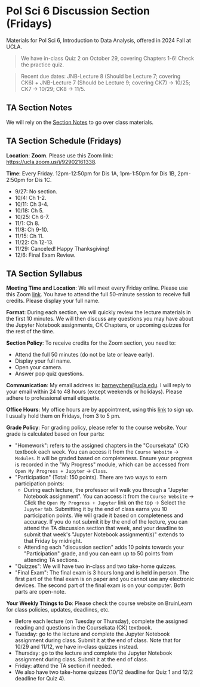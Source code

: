 # Pol Sci 6 Discussion Section (Fridays)
Materials for Pol Sci 6, Introduction to Data Analysis, offered in 2024 Fall at UCLA.

> We have in-class Quiz 2 on October 29, covering Chapters 1-6! Check the practice quiz.

> Recent due dates: JNB-Lecture 8 (Should be Lecture 7; covering CK6) + JNB-Lecture 7 (Should be Lecture 9; covering CK7) -> 10/25; CK7 -> 10/29; CK8 -> 11/5. 

## TA Section Notes
We will rely on the [Section Notes](https://htmlpreview.github.io/?https://github.com/haotianchen/ps6/blob/main/notes.html) to go over class materials. 

## TA Section Schedule (Fridays)
**Location**: **Zoom**. Please use this Zoom link: https://ucla.zoom.us/j/92902161338.

**Time**: Every Friday. 12pm-12:50pm for Dis 1A, 1pm-1:50pm for Dis 1B, 2pm-2:50pm for Dis 1C. <br />
+ 9/27: No section. 
+ 10/4: Ch 1-2.
+ 10/11: Ch 3-4.
+ 10/18: Ch 5.
+ 10/25: Ch 6-7.
+ 11/1: Ch 8.
+ 11/8: Ch 9-10.
+ 11/15: Ch 11.
+ 11/22: Ch 12-13.
+ 11/29: Canceled! Happy Thanksgiving!
+ 12/6: Final Exam Review. 

## TA Section Syllabus
**Meeting Time and Location**: We will meet every Friday online. Please use this Zoom [link](https://ucla.zoom.us/j/92902161338). You have to attend the full 50-minute session to receive full credits. Please display your full name. 

**Format**: During each section, we will quickly review the lecture materials in the first 10 minutes. We will then discuss any questions you may have about the Jupyter Notebook assignments, CK Chapters, or upcoming quizzes for the rest of the time. 

**Section Policy**: To receive credits for the Zoom section, you need to:
+ Attend the full 50 minutes (do not be late or leave early).
+ Display your full name.
+ Open your camera.
+ Answer pop quiz questions.   

**Communication**: My email address is: barneychen@ucla.edu. I will reply to your email within 24 to 48 hours (except weekends or holidays). Please adhere to professional email etiquette. 

**Office Hours**: My office hours are by appointment, using this [link](https://calendly.com/barneych/ps6) to sign up. I usually hold them on Fridays, from 3 to 5 pm. 

**Grade Policy**: For grading policy, please refer to the course website. Your grade is calculated based on four parts: 
+ "Homework": refers to the assigned chapters in the "Coursekata" (CK) textbook each week. You can access it from the `Course Website` -> `Modules`. It will be graded based on completeness. Ensure your progress is recorded in the "My Progress" module, which can be accessed from `Open My Progress + Jupyter` -> `Class`. 
+ "Participation" (Total: 150 points). There are two ways to earn participation points:
  - During each lecture, the professor will walk you through a "Jupyter Notebook assignment". You can access it from the `Course Website` -> Click the `Open My Progress + Jupyter` link on the top -> Select the `Jupyter` tab. Submitting it by the end of class earns you 10 participation points. We will grade it based on completeness and accuracy. If you do not submit it by the end of the lecture, you can attend the TA discussion section that week, and your deadline to submit that week's "Jupyter Notebook assignment(s)" extends to that Friday by midnight. 
  - Attending each "discussion section" adds 10 points towards your "Participation" grade, and you can earn up to 50 points from attending TA sections.
+ "Quizzes": We will have two in-class and two take-home quizzes. 
+ "Final Exam": The final exam is 3 hours long and is held in person. The first part of the final exam is on paper and you cannot use any electronic devices. The second part of the final exam is on your computer. Both parts are open-note.

**Your Weekly Things to Do**: Please check the course website on BruinLearn for class policies, updates, deadlines, etc.
+ Before each lecture (on Tuesday or Thursday), complete the assigned reading and questions in the Coursekata (CK) textbook.   
+ Tuesday: go to the lecture and complete the Jupyter Notebook assignment during class. Submit it at the end of class. Note that for 10/29 and 11/12, we have in-class quizzes instead.
+ Thursday: go to the lecture and complete the Jupyter Notebook assignment during class. Submit it at the end of class.
+ Friday: attend the TA section if needed.
+ We also have two take-home quizzes (10/12 deadline for Quiz 1 and 12/2 deadline for Quiz 4).  

